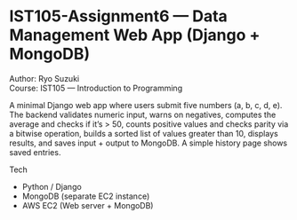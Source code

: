 # IST105-Assignment6 — Data Management Web App (Django + MongoDB)

Author: Ryo Suzuki  
Course: IST105 — Introduction to Programming

A minimal Django web app where users submit five numbers (a, b, c, d, e). The backend validates numeric input, warns on negatives, computes the average and checks if it’s > 50, counts positive values and checks parity via a bitwise operation, builds a sorted list of values greater than 10, displays results, and saves input + output to MongoDB. A simple history page shows saved entries.

Tech
- Python / Django
- MongoDB (separate EC2 instance)
- AWS EC2 (Web server + MongoDB)
